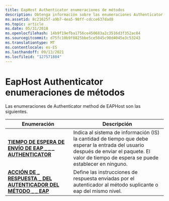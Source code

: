 ```yaml
---
title: EapHost Authenticator enumeraciones de métodos
description: Obtenga información sobre las enumeraciones Authenticator método eaphost. Las enumeraciones son EAP \_ AUTHENTICATOR SEND TIMEOUT y EAP METHOD AUTHENTICATOR RESPONSE \_ \_ \_ \_ \_ \_ ACTION.
ms.assetid: 8c21625f-a9b7-4ea5-98ff-cdcce637dad8
ms.topic: article
ms.date: 05/31/2018
ms.openlocfilehash: 14b9f19efba1756ce450683a2c3516d3f352ac84
ms.sourcegitcommit: d75fc10b9f0825bbe5ce5045c90d4045e3c53243
ms.translationtype: MT
ms.contentlocale: es-ES
ms.lasthandoff: 09/13/2021
ms.locfileid: "127571884"
---
```

# <a name="eaphost-authenticator-method-enumerations"></a>EapHost Authenticator enumeraciones de métodos

Las enumeraciones de Authenticator method de EAPHost son las siguientes.



| Enumeración                                                                                      | Descripción                                                                                                                                        |
|--------------------------------------------------------------------------------------------------|----------------------------------------------------------------------------------------------------------------------------------------------------|
| [**TIEMPO DE ESPERA DE ENVÍO DE EAP \_ \_ \_ AUTHENTICATOR**](/windows/desktop/api/eapAuthenticatorTypes/ne-eapauthenticatortypes-eap_authenticator_send_timeout)                      | Indica al sistema de información (IS) la cantidad de tiempo que debe esperar la entrada del usuario después de enviar el paquete. El valor de tiempo de espera se puede establecer en ninguno. |
| [**ACCIÓN DE \_ RESPUESTA \_ DEL AUTENTICADOR DEL MÉTODO \_ \_ EAP**](/windows/desktop/api/EapAuthenticatorActionDefine/ne-eapauthenticatoractiondefine-eap_method_authenticator_response_action) | Define las instrucciones de respuesta enviadas por el autenticador al método suplicante o eap del mismo nivel.                                                  |



 

 

 




